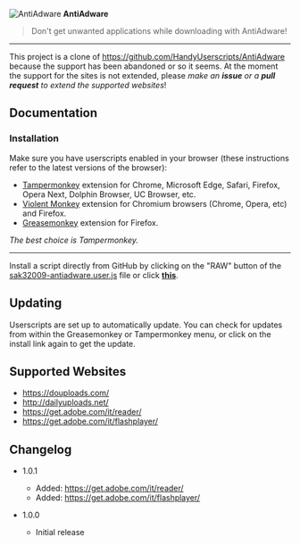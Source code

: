 ![AntiAdware](https://raw.githubusercontent.com/Sak32009/AntiAdware/master/sak32009-antiadware-32.png "AntiAdware") **AntiAdware**
> Don't get unwanted applications while downloading with AntiAdware!

------------

This project is a clone of https://github.com/HandyUserscripts/AntiAdware because the support has been abandoned or so it seems.
At the moment the support for the sites is not extended, please *make an **issue** or a **pull request** to extend the supported websites*!

## Documentation

### Installation

Make sure you have userscripts enabled in your browser (these instructions refer to the latest versions of the browser):

- [Tampermonkey](https://tampermonkey.net/?ext=dhdg "Tampermonkey") extension for Chrome, Microsoft Edge, Safari, Firefox, Opera Next, Dolphin Browser, UC Browser, etc.
- [Violent Monkey](https://violentmonkey.github.io/ "Violent Monkey") extension for Chromium browsers (Chrome, Opera, etc) and Firefox.
- [Greasemonkey](https://www.greasespot.net/ "Greasemonkey") extension for Firefox.

*The best choice is Tampermonkey.*

------------

Install a script directly from GitHub by clicking on the "RAW" button of the [sak32009-antiadware.user.js](./sak32009-antiadware.user.js "sak32009-antiadware.user.js") file or click **[this](https://github.com/Sak32009/AntiAdware/raw/master/sak32009-antiadware.user.js "this")**.

## Updating

Userscripts are set up to automatically update. You can check for updates from within the Greasemonkey or Tampermonkey menu, or click on the install link again to get the update.

## Supported Websites

- https://douploads.com/
- http://dailyuploads.net/
- https://get.adobe.com/it/reader/
- https://get.adobe.com/it/flashplayer/

## Changelog

- 1.0.1
	- Added: https://get.adobe.com/it/reader/
	- Added: https://get.adobe.com/it/flashplayer/

- 1.0.0
	- Initial release
